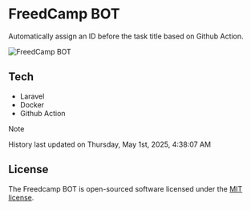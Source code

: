 # FreedCamp BOT

Automatically assign an ID before the task title based on Github Action.

![FreedCamp BOT](https://repository-images.githubusercontent.com/737932867/7d34798b-2680-471c-b089-a78a718d3d6a)

## Tech

- Laravel
- Docker
- Github Action

> [!NOTE]  
> History last updated on Thursday, May 1st, 2025, 4:38:07 AM

## License

The Freedcamp BOT is open-sourced software licensed under the [MIT license](https://opensource.org/licenses/MIT).
